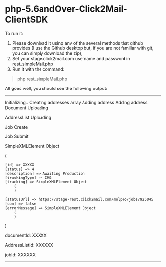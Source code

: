 # php-5.6andOver-Click2Mail-ClientSDK
To run it:
1. Please download it using any of the several methods that github provides (I use the Github desktop but, if you are not familiar with git, you can simply download the zip),
2. Set your stage.click2mail.com username and password in rest_simpleMail.php
3. Run it with the command:
> php rest_simpleMail.php

All goes well, you should see the following output:

-----------------------------
Initializing..
Creating addresses array
Adding address
Adding address
Document Uploading

AddressList Uploading

Job Create

Job Submit

SimpleXMLElement Object

(

    [id] => XXXXX
    [status] => 4
    [description] => Awaiting Production
    [trackingType] => IMB
    [tracking] => SimpleXMLElement Object
        (
        )

    [statusUrl] => https://stage-rest.click2mail.com/molpro/jobs/925045
    [com] => false
    [errorMessage] => SimpleXMLElement Object
        (
        )

)


documentId: XXXXX

AddressListId: XXXXXX

jobId: XXXXXX

--------------

